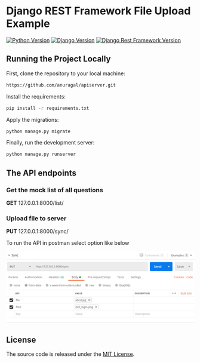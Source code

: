 # Django REST Framework File Upload Example

[![Python Version](https://img.shields.io/badge/python-3.7-brightgreen.svg)](https://python.org)
[![Django Version](https://img.shields.io/badge/django-3.0-brightgreen.svg)](https://djangoproject.com)
[![Django Rest Framework Version](https://img.shields.io/badge/djangorestframework-3.11-brightgreen.svg)](https://www.django-rest-framework.org/)

## Running the Project Locally

First, clone the repository to your local machine:

```bash
https://github.com/anuragal/apiserver.git
```

Install the requirements:

```bash
pip install -r requirements.txt
```

Apply the migrations:

```bash
python manage.py migrate
```

Finally, run the development server:

```bash
python manage.py runserver
```

## The API endpoints 

### Get the mock list of all questions
**GET** 127.0.0.1:8000/list/

### Upload file to server
**PUT** 127.0.0.1:8000/sync/

To run the API in postman select option like below

![](https://github.com/anuragal/apiserver/blob/master/readme_images/postman_sync.png)

## License

The source code is released under the [MIT License](https://github.com/sibtc/drf-jwt-example/blob/master/LICENSE).
